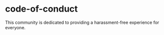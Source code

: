 # code-of-conduct
This community is dedicated to providing a harassment-free experience for everyone.

